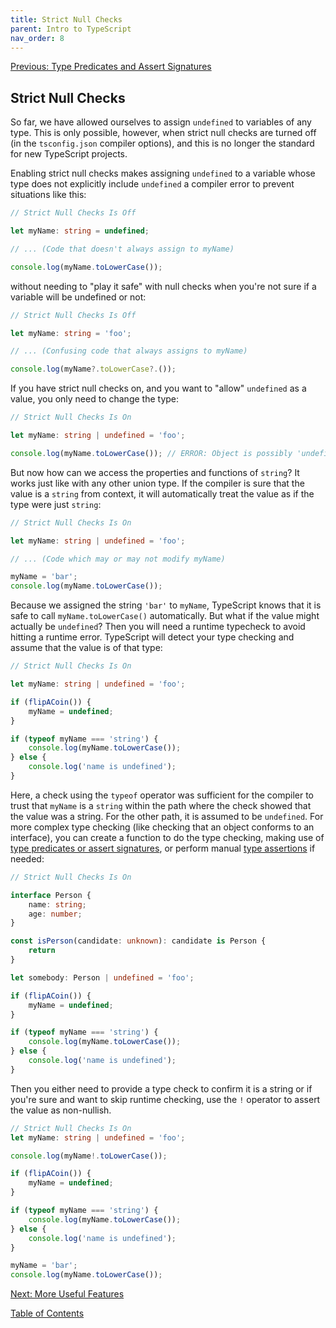 ```yaml
---
title: Strict Null Checks
parent: Intro to TypeScript
nav_order: 8
---
```

[Previous: Type Predicates and Assert Signatures](7-type-predicates.md)

## Strict Null Checks
So far, we have allowed ourselves to assign `undefined` to variables of any type. This is only possible, however, when strict null checks are turned off (in the `tsconfig.json` compiler options), and this is no longer the standard for new TypeScript projects.

Enabling strict null checks makes assigning `undefined` to a variable whose type does not explicitly include `undefined` a compiler error to prevent situations like this:
```TypeScript
// Strict Null Checks Is Off

let myName: string = undefined;

// ... (Code that doesn't always assign to myName)

console.log(myName.toLowerCase());
```

without needing to "play it safe" with null checks when you're not sure if a variable will be undefined or not:

```TypeScript
// Strict Null Checks Is Off

let myName: string = 'foo';

// ... (Confusing code that always assigns to myName)

console.log(myName?.toLowerCase?.());
```

If you have strict null checks on, and you want to "allow" `undefined` as a value, you only  need to change the type:
```TypeScript
// Strict Null Checks Is On

let myName: string | undefined = 'foo';

console.log(myName.toLowerCase()); // ERROR: Object is possibly 'undefined'.
```

But now how can we access the properties and functions of `string`? It works just like with any other union type. If the compiler is sure that the value is a `string` from context, it will automatically treat the value as if the type were just `string`:
```TypeScript
// Strict Null Checks Is On

let myName: string | undefined = 'foo';

// ... (Code which may or may not modify myName)

myName = 'bar';
console.log(myName.toLowerCase());
```

Because we assigned the string `'bar'` to `myName`, TypeScript knows that it is safe to call `myName.toLowerCase()` automatically. But what if the value might actually be `undefined`? Then you will need a runtime typecheck to avoid hitting a runtime error. TypeScript will detect your type checking and assume that the value is of that type:

```TypeScript
// Strict Null Checks Is On

let myName: string | undefined = 'foo';

if (flipACoin()) {
    myName = undefined;
}

if (typeof myName === 'string') {
    console.log(myName.toLowerCase());
} else {
    console.log('name is undefined');
}
```

Here, a check using the `typeof` operator was sufficient for the compiler to trust that `myName` is a `string` within the path where the check showed that the value was a string. For the other path, it is assumed to be `undefined`. For more complex type checking (like checking that an object conforms to an interface), you can create a function to do the type checking, making use of [type predicates or assert signatures](7-type-predicates.md), or perform manual [type assertions](6-return-of-the-types.md) if needed:
```TypeScript
// Strict Null Checks Is On

interface Person {
    name: string;
    age: number;
}

const isPerson(candidate: unknown): candidate is Person {
    return 
}

let somebody: Person | undefined = 'foo';

if (flipACoin()) {
    myName = undefined;
}

if (typeof myName === 'string') {
    console.log(myName.toLowerCase());
} else {
    console.log('name is undefined');
}
```



Then you either need to provide a type check to confirm it is a string or if you're sure and want to skip runtime checking, use the `!` operator to assert the value as non-nullish.
```TypeScript
// Strict Null Checks Is On
let myName: string | undefined = 'foo';

console.log(myName!.toLowerCase());

if (flipACoin()) {
    myName = undefined;
}

if (typeof myName === 'string') {
    console.log(myName.toLowerCase());
} else {
    console.log('name is undefined');
}

myName = 'bar';
console.log(myName.toLowerCase());
```

[Next: More Useful Features](9-useful-stuff.md)

[Table of Contents](0-intro.md)

